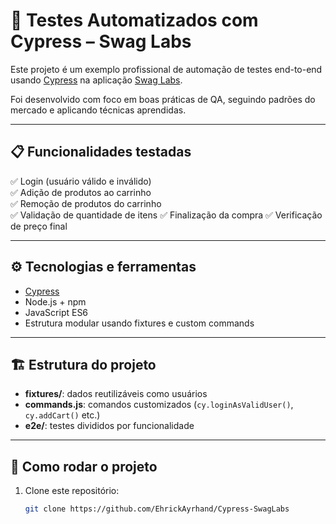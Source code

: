 # 🧪 Testes Automatizados com Cypress – Swag Labs

Este projeto é um exemplo profissional de automação de testes end-to-end usando [Cypress](https://www.cypress.io/) na aplicação [Swag Labs](https://www.saucedemo.com/).

Foi desenvolvido com foco em boas práticas de QA, seguindo padrões do mercado e aplicando técnicas aprendidas.

---

## 📋 Funcionalidades testadas

✅ Login (usuário válido e inválido)  
✅ Adição de produtos ao carrinho  
✅ Remoção de produtos do carrinho  
✅ Validação de quantidade de itens
✅ Finalização da compra
✅ Verificação de preço final

---

## ⚙️ Tecnologias e ferramentas

- [Cypress](https://www.cypress.io/)
- Node.js + npm
- JavaScript ES6
- Estrutura modular usando fixtures e custom commands

---

## 🏗 Estrutura do projeto

- **fixtures/**: dados reutilizáveis como usuários
- **commands.js**: comandos customizados (`cy.loginAsValidUser()`, `cy.addCart()` etc.)
- **e2e/**: testes divididos por funcionalidade

---

## 🚀 Como rodar o projeto

1. Clone este repositório:
   ```bash
   git clone https://github.com/EhrickAyrhand/Cypress-SwagLabs
